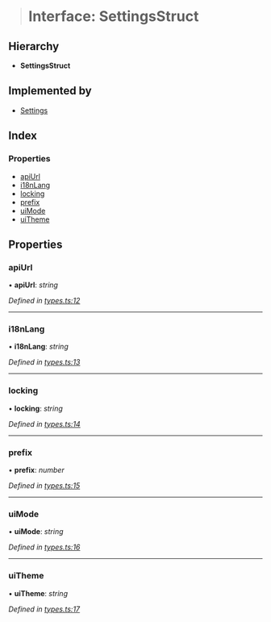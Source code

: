 > # Interface: SettingsStruct

## Hierarchy

* **SettingsStruct**

## Implemented by

* [Settings](../classes/_settings_.settings.md)

## Index

### Properties

* [apiUrl](_types_.settingsstruct.md#apiurl)
* [i18nLang](_types_.settingsstruct.md#i18nlang)
* [locking](_types_.settingsstruct.md#locking)
* [prefix](_types_.settingsstruct.md#prefix)
* [uiMode](_types_.settingsstruct.md#uimode)
* [uiTheme](_types_.settingsstruct.md#uitheme)

## Properties

###  apiUrl

• **apiUrl**: *string*

*Defined in [types.ts:12](https://github.com/polkadot-js/ui/blob/76ccfb3/packages/ui-settings/src/types.ts#L12)*

___

###  i18nLang

• **i18nLang**: *string*

*Defined in [types.ts:13](https://github.com/polkadot-js/ui/blob/76ccfb3/packages/ui-settings/src/types.ts#L13)*

___

###  locking

• **locking**: *string*

*Defined in [types.ts:14](https://github.com/polkadot-js/ui/blob/76ccfb3/packages/ui-settings/src/types.ts#L14)*

___

###  prefix

• **prefix**: *number*

*Defined in [types.ts:15](https://github.com/polkadot-js/ui/blob/76ccfb3/packages/ui-settings/src/types.ts#L15)*

___

###  uiMode

• **uiMode**: *string*

*Defined in [types.ts:16](https://github.com/polkadot-js/ui/blob/76ccfb3/packages/ui-settings/src/types.ts#L16)*

___

###  uiTheme

• **uiTheme**: *string*

*Defined in [types.ts:17](https://github.com/polkadot-js/ui/blob/76ccfb3/packages/ui-settings/src/types.ts#L17)*